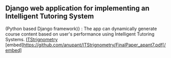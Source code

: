 ## Django web application for implementing an Intelligent Tutoring System
(Python based Django framework)} : The app can dynamically generate course content based on user's performance using Intelligent Tutoring Systems.
[ITStrignometry](ITStrignometry/FinalPaper_apant7.pdf "Project Presentation PDF")
[embed]https://github.com/anupant/ITStrignometry/FinalPaper_apant7.pdf[/embed]
